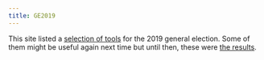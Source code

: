 ```yaml
---
title: GE2019
---
```


This site listed a [selection of tools](/tools/) for the 2019 general election. Some of them might be useful again next time but until then, these were [the results](https://en.wikipedia.org/wiki/2019_United_Kingdom_general_election#Results).
